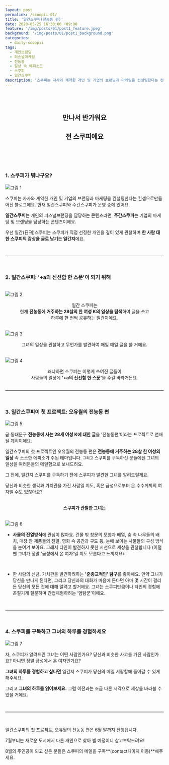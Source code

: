```yaml
---
layout: post
permalink: /scoopii-01/
title: '일간스쿠피(전농동 편)'
date: 2020-05-25 16:30:00 +09:00
feature: '/img/posts/01/post1_feature.jpeg'
background: '/img/posts/01/post1_background.png'
categories:
  - daily-scoopii
tags:
  - 개인브랜딩
  - 퍼스널마케팅
  - 전농동
  - 일상 속 에피소드
  - 스쿠피
  - 일간스쿠피
description: '스쿠피는 자사와 계약한 개인 및 기업의 브랜딩과 마케팅을 컨설팅한다는 컨셉하에 만들어진 블로그입니다.'
---
```




## <br><br><center>만나서 반가워요</center>

## <center>전 스쿠피에요</center><br><br><br>



### 1. 스쿠피가 뭐냐구요?<br>



![그림 1](/img/posts/01/img1.jpeg)



스쿠피는 자사와 계약한 개인 및 기업의 브랜딩과 마케팅을 컨설팅한다는 컨셉으로만들어진 블로그에요. 현재 일간스쿠피와 주간스쿠피가 운영 중에 있어요.



**일간스쿠피**는 개인의 퍼스널브랜딩을 담당하는 콘텐츠라면, **주간스쿠피**는 기업의 마케팅 및 브랜딩을 담당하는 콘텐츠이에요.



우선 일간(日刊)스쿠피는 스쿠피가 직접 선정한  개인을 깊이 있게 관찰하며 **한 사람 대한 스쿠피의 감상을 글로 남기는 일간지**에요.

<br>

---

<br>

### 2. 일간스쿠피: '+a의 신선함 한 스푼'이 되기 위해<br>





<br>![그림 2](/img/posts/01/img2.jpeg)

<center>일간 스쿠피는</center>  

<center>현재  <strong>전농동에 거주하는 28살의 한 여성 K의 일상을 탐색</strong>하여 글을 쓰고</center>

<center>하루에 한 번씩 공유하는 일간지에요. </center><br>

![그림 3](/img/posts/01/img3.jpeg)

<center>그녀의 일상을 관찰하고 무언가를 발견하여 매일 매일 글을 쓸 거에요.</center><br>

![그림 4](/img/posts/01/img4.jpeg)

<center>왜냐하면 스쿠피는 이렇게 쓰여진 글들이</center>
<center>사람들의 일상에 <strong>'+a의 신선함 한 스푼'</strong>을 주길 바라거든요.</center> <br>

---

<br>

### 3. 일간스쿠피이 첫 프로젝트: 오유월의 전농동 편<br>



![그림 5](/img/posts/01/img5.jpeg)

곧 동대문구 <strong>전농동에 사는 28세 여성 K에 대한 글</strong>을 '전농동편'이라는 프로젝트로 연재될 계획이에요.

일간스쿠피의 첫 프로젝트인 오유월의 전농동 편은 **전농동에 거주하는 28살 한 여성의 일상** 속 소소한 에피소가 주된 테마입니다. <code class="language-plaintext highlighter-rouge">그리고</code> 스쿠피를 구독하신 분들에겐 그녀의 일상을  여러분들의 메일함으로 보내드려요.

그 전에, 일간지 스쿠피를 구독하기 전에 스쿠피가 발견한 그녀를 알려드릴게요.



당신과 비슷한 생각과 가치관을 가진 사람일 지도, 혹은 금성으로부터 온 수수께끼의 여자일 수도 있잖아요?<br><br>



<center><strong>스쿠피가 관찰한 그녀는</strong></center>

<br>![그림 6](/img/posts/01/img6.jpeg)

* **사물의 진열방식**에 관심이 많아요. 건물 밖 창문의 모양과 배열, 숲 속 나무들의 배치, 매장 안 제품들의 진열, 영화 속 공간과 구도 등, 눈에 보이는 사물들의 구성 방식을 눈여겨 보아요. 그래서 타인이 발견하지 못한 시선으로 세상을 관찰합니다 (이럴 땐 그녀가 정말 '금성에서 온 여자'일 지도 모른다고 느껴져요).

<br>

* 한 사람의 신념, 가치관을 발견하려하는 **'준종교적인' 탐구**를 좋아해요. 만약 그녀가 당신을 만나게 된다면, 그리고 당신과의 대화가 마음에 든다면 아마 몇 시간이 걸리든 당신의 모든 것에 대해 알려고 할거에요. 그녀는 스쿠피만큼이나 타인의 경험에 끈질기게 질문하며 간접체험하려는 ‘염탐꾼'이에요.

<br>

---

<br>

### 4. 스쿠피를 구독하고 그녀의 하루를 경험하세요<br>

![그림 7](/img/posts/01/img7.jpeg)

자, 스쿠피가 알려드린 그녀는 어떤 사람인가요? 당신과 비슷한 사고를 가진 사람인가요? 아니면 정말 금성에서 온 여자인가요?

**그녀의 하루를 경험하고 싶다면** 일간지 스쿠피가 당신의 메일 서랍함에 들어갈 수 있게 해주세요.

그리고 **그녀의 하루를 읽어보세요.** 그럼 이전과는 조금 다른 시각으로 세상을 바라볼 수 있을 거에요.

<br>

---

<br>

일간스쿠피의 첫 프로젝트, 오유월의 전농동 편은 6월 말까지 진행됩니다.

7월부터는 새로운 도시에서 다른 개인으로 찾아 뵐 예정이니 참고부탁드려요!

8월의 주인공이 되고 싶은 분들은 스쿠피의 메일을 구독**(contact페이지 이동)**해주세요.

<br>
